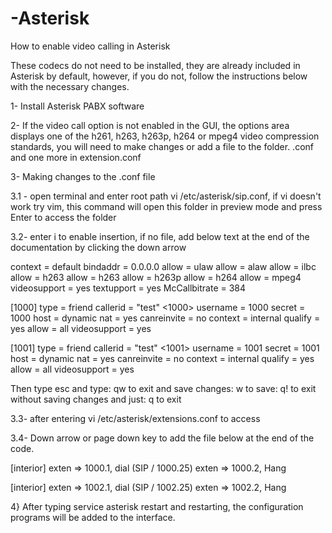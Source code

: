 # -Asterisk
How to enable video calling in Asterisk

These codecs do not need to be installed, they are already included in Asterisk by default, however, if you do not, follow the instructions below with the necessary changes.

1- Install Asterisk PABX software

2- If the video call option is not enabled in the GUI, the options area displays one of the h261, h263, h263p, h264 or mpeg4 video compression standards, you will need to make changes or add a file to the folder. .conf and one more in extension.conf

3- Making changes to the .conf file

3.1 - open terminal and enter root path vi /etc/asterisk/sip.conf, if vi doesn't work try vim, this command will open this folder in preview mode and press Enter to access the folder

3.2- enter i to enable insertion, if no file, add below text at the end of the documentation by clicking the down arrow

context = default
bindaddr = 0.0.0.0
allow = ulaw
allow = alaw
allow = ilbc
allow = h263
allow = h263
allow = h263p
allow = h264
allow = mpeg4
videosupport = yes
textupport = yes
McCallbitrate = 384

[1000]
type = friend
callerid = "test" <1000>
username = 1000
secret = 1000
host = dynamic
nat = yes
canreinvite = no
context = internal
qualify = yes
allow = all
videosupport = yes

[1001]
type = friend
callerid = "test" <1001>
username = 1001
secret = 1001
host = dynamic
nat = yes
canreinvite = no
context = internal
qualify = yes
allow = all
videosupport = yes

Then type esc and type: qw to exit and save changes: w to save: q! to exit without saving changes and just: q to exit

3.3- after entering vi /etc/asterisk/extensions.conf to access

3.4- Down arrow or page down key to add the file below at the end of the code.

[interior]
exten => 1000.1, dial (SIP / 1000.25)
exten => 1000.2, Hang

[interior]
exten => 1002.1, dial (SIP / 1002.25)
exten => 1002.2, Hang

4} After typing service asterisk restart and restarting, the configuration programs will be added to the interface.
